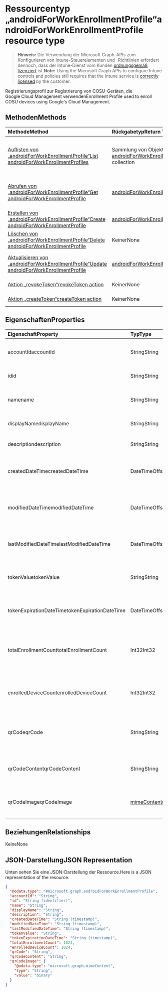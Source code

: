 # <a name="androidforworkenrollmentprofile-resource-type"></a><span data-ttu-id="3cc9c-101">Ressourcentyp „androidForWorkEnrollmentProfile“</span><span class="sxs-lookup"><span data-stu-id="3cc9c-101">androidForWorkEnrollmentProfile resource type</span></span>

> <span data-ttu-id="3cc9c-102">**Hinweis:** Die Verwendung der Microsoft Graph-APIs zum Konfigurieren von Intune-Steuerelementen und -Richtlinien erfordert dennoch, dass der Intune-Dienst vom Kunden [ordnungsgemäß lizenziert](https://go.microsoft.com/fwlink/?linkid=839381) ist.</span><span class="sxs-lookup"><span data-stu-id="3cc9c-102">**Note:** Using the Microsoft Graph APIs to configure Intune controls and policies still requires that the Intune service is [correctly licensed](https://go.microsoft.com/fwlink/?linkid=839381) by the customer.</span></span>

<span data-ttu-id="3cc9c-103">Registrierungsprofil zur Registrierung von COSU-Geräten, die Google Cloud Management verwenden</span><span class="sxs-lookup"><span data-stu-id="3cc9c-103">Enrollment Profile used to enroll COSU devices using Google's Cloud Management.</span></span>
## <a name="methods"></a><span data-ttu-id="3cc9c-104">Methoden</span><span class="sxs-lookup"><span data-stu-id="3cc9c-104">Methods</span></span>
|<span data-ttu-id="3cc9c-105">Methode</span><span class="sxs-lookup"><span data-stu-id="3cc9c-105">Method</span></span>|<span data-ttu-id="3cc9c-106">Rückgabetyp</span><span class="sxs-lookup"><span data-stu-id="3cc9c-106">Return Type</span></span>|<span data-ttu-id="3cc9c-107">Beschreibung</span><span class="sxs-lookup"><span data-stu-id="3cc9c-107">Description</span></span>|
|:---|:---|:---|
|[<span data-ttu-id="3cc9c-108">Auflisten von „androidForWorkEnrollmentProfile“</span><span class="sxs-lookup"><span data-stu-id="3cc9c-108">List androidForWorkEnrollmentProfiles</span></span>](../api/intune_androidforwork_androidforworkenrollmentprofile_list.md)|<span data-ttu-id="3cc9c-109">Sammlung von Objekten des Typs [androidForWorkEnrollmentProfile](../resources/intune_androidforwork_androidforworkenrollmentprofile.md)</span><span class="sxs-lookup"><span data-stu-id="3cc9c-109">[androidForWorkEnrollmentProfile](../resources/intune_androidforwork_androidforworkenrollmentprofile.md) collection</span></span>|<span data-ttu-id="3cc9c-110">Listet die Eigenschaften und Beziehungen von Objekten des Typs [androidForWorkEnrollmentProfile](../resources/intune_androidforwork_androidforworkenrollmentprofile.md) auf.</span><span class="sxs-lookup"><span data-stu-id="3cc9c-110">List properties and relationships of the [androidForWorkEnrollmentProfile](../resources/intune_androidforwork_androidforworkenrollmentprofile.md) objects.</span></span>|
|[<span data-ttu-id="3cc9c-111">Abrufen von „androidForWorkEnrollmentProfile“</span><span class="sxs-lookup"><span data-stu-id="3cc9c-111">Get androidForWorkEnrollmentProfile</span></span>](../api/intune_androidforwork_androidforworkenrollmentprofile_get.md)|[<span data-ttu-id="3cc9c-112">androidForWorkEnrollmentProfile</span><span class="sxs-lookup"><span data-stu-id="3cc9c-112">androidForWorkEnrollmentProfile</span></span>](../resources/intune_androidforwork_androidforworkenrollmentprofile.md)|<span data-ttu-id="3cc9c-113">Liest die Eigenschaften und Beziehungen von Objekten des Typs [androidForWorkEnrollmentProfile](../resources/intune_androidforwork_androidforworkenrollmentprofile.md).</span><span class="sxs-lookup"><span data-stu-id="3cc9c-113">Read properties and relationships of [plannerTaskDetails](../resources/intune_androidforwork_androidforworkenrollmentprofile.md) object.</span></span>|
|[<span data-ttu-id="3cc9c-114">Erstellen von „androidForWorkEnrollmentProfile“</span><span class="sxs-lookup"><span data-stu-id="3cc9c-114">Create androidForWorkEnrollmentProfile</span></span>](../api/intune_androidforwork_androidforworkenrollmentprofile_create.md)|[<span data-ttu-id="3cc9c-115">androidForWorkEnrollmentProfile</span><span class="sxs-lookup"><span data-stu-id="3cc9c-115">androidForWorkEnrollmentProfile</span></span>](../resources/intune_androidforwork_androidforworkenrollmentprofile.md)|<span data-ttu-id="3cc9c-116">Erstellt neue Objekte des Typs [androidForWorkEnrollmentProfile](../resources/intune_androidforwork_androidforworkenrollmentprofile.md).</span><span class="sxs-lookup"><span data-stu-id="3cc9c-116">Create a new [plannerBucket](../resources/intune_androidforwork_androidforworkenrollmentprofile.md) object.</span></span>|
|[<span data-ttu-id="3cc9c-117">Löschen von „androidForWorkEnrollmentProfile“</span><span class="sxs-lookup"><span data-stu-id="3cc9c-117">Delete androidForWorkEnrollmentProfile</span></span>](../api/intune_androidforwork_androidforworkenrollmentprofile_delete.md)|<span data-ttu-id="3cc9c-118">Keiner</span><span class="sxs-lookup"><span data-stu-id="3cc9c-118">None</span></span>|<span data-ttu-id="3cc9c-119">Löscht Objekte des Typs [androidForWorkEnrollmentProfile](../resources/intune_androidforwork_androidforworkenrollmentprofile.md).</span><span class="sxs-lookup"><span data-stu-id="3cc9c-119">Deletes a [androidForWorkEnrollmentProfile](../resources/intune_androidforwork_androidforworkenrollmentprofile.md).</span></span>|
|[<span data-ttu-id="3cc9c-120">Aktualisieren von „androidForWorkEnrollmentProfile“</span><span class="sxs-lookup"><span data-stu-id="3cc9c-120">Update androidForWorkEnrollmentProfile</span></span>](../api/intune_androidforwork_androidforworkenrollmentprofile_update.md)|[<span data-ttu-id="3cc9c-121">androidForWorkEnrollmentProfile</span><span class="sxs-lookup"><span data-stu-id="3cc9c-121">androidForWorkEnrollmentProfile</span></span>](../resources/intune_androidforwork_androidforworkenrollmentprofile.md)|<span data-ttu-id="3cc9c-122">Aktualisiert die Eigenschaften von Objekten des Typs [androidForWorkEnrollmentProfile](../resources/intune_androidforwork_androidforworkenrollmentprofile.md).</span><span class="sxs-lookup"><span data-stu-id="3cc9c-122">Update the properties of a [calendar](../resources/intune_androidforwork_androidforworkenrollmentprofile.md) object.</span></span>|
|[<span data-ttu-id="3cc9c-123">Aktion „revokeToken“</span><span class="sxs-lookup"><span data-stu-id="3cc9c-123">revokeToken action</span></span>](../api/intune_androidforwork_androidforworkenrollmentprofile_revoketoken.md)|<span data-ttu-id="3cc9c-124">Keiner</span><span class="sxs-lookup"><span data-stu-id="3cc9c-124">None</span></span>|<span data-ttu-id="3cc9c-125">Noch nicht dokumentiert</span><span class="sxs-lookup"><span data-stu-id="3cc9c-125">Not yet documented</span></span>|
|[<span data-ttu-id="3cc9c-126">Aktion „createToken“</span><span class="sxs-lookup"><span data-stu-id="3cc9c-126">createToken action</span></span>](../api/intune_androidforwork_androidforworkenrollmentprofile_createtoken.md)|<span data-ttu-id="3cc9c-127">Keiner</span><span class="sxs-lookup"><span data-stu-id="3cc9c-127">None</span></span>|<span data-ttu-id="3cc9c-128">Noch nicht dokumentiert</span><span class="sxs-lookup"><span data-stu-id="3cc9c-128">Not yet documented</span></span>|

## <a name="properties"></a><span data-ttu-id="3cc9c-129">Eigenschaften</span><span class="sxs-lookup"><span data-stu-id="3cc9c-129">Properties</span></span>
|<span data-ttu-id="3cc9c-130">Eigenschaft</span><span class="sxs-lookup"><span data-stu-id="3cc9c-130">Property</span></span>|<span data-ttu-id="3cc9c-131">Typ</span><span class="sxs-lookup"><span data-stu-id="3cc9c-131">Type</span></span>|<span data-ttu-id="3cc9c-132">Beschreibung</span><span class="sxs-lookup"><span data-stu-id="3cc9c-132">Description</span></span>|
|:---|:---|:---|
|<span data-ttu-id="3cc9c-133">accountId</span><span class="sxs-lookup"><span data-stu-id="3cc9c-133">accountId</span></span>|<span data-ttu-id="3cc9c-134">String</span><span class="sxs-lookup"><span data-stu-id="3cc9c-134">String</span></span>|<span data-ttu-id="3cc9c-135">Mandanten-GUID, zu der das Registrierungsprofil gehört</span><span class="sxs-lookup"><span data-stu-id="3cc9c-135">Tenant GUID the enrollment profile belongs to.</span></span>|
|<span data-ttu-id="3cc9c-136">id</span><span class="sxs-lookup"><span data-stu-id="3cc9c-136">id</span></span>|<span data-ttu-id="3cc9c-137">String</span><span class="sxs-lookup"><span data-stu-id="3cc9c-137">String</span></span>|<span data-ttu-id="3cc9c-138">Eindeutige GUID des Registrierungsprofils</span><span class="sxs-lookup"><span data-stu-id="3cc9c-138">Unique GUID for the enrollment profile.</span></span>|
|<span data-ttu-id="3cc9c-139">name</span><span class="sxs-lookup"><span data-stu-id="3cc9c-139">name</span></span>|<span data-ttu-id="3cc9c-140">String</span><span class="sxs-lookup"><span data-stu-id="3cc9c-140">String</span></span>|<span data-ttu-id="3cc9c-141">Anzeigename des Registrierungsprofils (veraltet)</span><span class="sxs-lookup"><span data-stu-id="3cc9c-141">(Deprecated) Display name for the enrollment profile.</span></span>|
|<span data-ttu-id="3cc9c-142">displayName</span><span class="sxs-lookup"><span data-stu-id="3cc9c-142">displayName</span></span>|<span data-ttu-id="3cc9c-143">String</span><span class="sxs-lookup"><span data-stu-id="3cc9c-143">String</span></span>|<span data-ttu-id="3cc9c-144">Anzeigename des Registrierungsprofils</span><span class="sxs-lookup"><span data-stu-id="3cc9c-144">Display name for the enrollment profile.</span></span>|
|<span data-ttu-id="3cc9c-145">description</span><span class="sxs-lookup"><span data-stu-id="3cc9c-145">description</span></span>|<span data-ttu-id="3cc9c-146">String</span><span class="sxs-lookup"><span data-stu-id="3cc9c-146">String</span></span>|<span data-ttu-id="3cc9c-147">Beschreibung des Registrierungsprofils</span><span class="sxs-lookup"><span data-stu-id="3cc9c-147">Description for the enrollment profile.</span></span>|
|<span data-ttu-id="3cc9c-148">createdDateTime</span><span class="sxs-lookup"><span data-stu-id="3cc9c-148">createdDateTime</span></span>|<span data-ttu-id="3cc9c-149">DateTimeOffset</span><span class="sxs-lookup"><span data-stu-id="3cc9c-149">DateTimeOffset</span></span>|<span data-ttu-id="3cc9c-150">Datum und Uhrzeit der Erstellung des Registrierungsprofils</span><span class="sxs-lookup"><span data-stu-id="3cc9c-150">Date time the enrollment profile was created.</span></span>|
|<span data-ttu-id="3cc9c-151">modifiedDateTime</span><span class="sxs-lookup"><span data-stu-id="3cc9c-151">modifiedDateTime</span></span>|<span data-ttu-id="3cc9c-152">DateTimeOffset</span><span class="sxs-lookup"><span data-stu-id="3cc9c-152">DateTimeOffset</span></span>|<span data-ttu-id="3cc9c-153">Datum und Uhrzeit der letzten Änderung des Registrierungsprofils (veraltet)</span><span class="sxs-lookup"><span data-stu-id="3cc9c-153">(Deprecated) Date time the enrollment profile was last modified.</span></span>|
|<span data-ttu-id="3cc9c-154">lastModifiedDateTime</span><span class="sxs-lookup"><span data-stu-id="3cc9c-154">lastModifiedDateTime</span></span>|<span data-ttu-id="3cc9c-155">DateTimeOffset</span><span class="sxs-lookup"><span data-stu-id="3cc9c-155">DateTimeOffset</span></span>|<span data-ttu-id="3cc9c-156">Datum und Uhrzeit der letzten Änderung des Registrierungsprofils</span><span class="sxs-lookup"><span data-stu-id="3cc9c-156">Date time the enrollment profile was last modified.</span></span>|
|<span data-ttu-id="3cc9c-157">tokenValue</span><span class="sxs-lookup"><span data-stu-id="3cc9c-157">tokenValue</span></span>|<span data-ttu-id="3cc9c-158">String</span><span class="sxs-lookup"><span data-stu-id="3cc9c-158">String</span></span>|<span data-ttu-id="3cc9c-159">Wert des zuletzt für das Registrierungsprofil erstellten Tokens</span><span class="sxs-lookup"><span data-stu-id="3cc9c-159">Value of the most recently created token for this enrollment profile.</span></span>|
|<span data-ttu-id="3cc9c-160">tokenExpirationDateTime</span><span class="sxs-lookup"><span data-stu-id="3cc9c-160">tokenExpirationDateTime</span></span>|<span data-ttu-id="3cc9c-161">DateTimeOffset</span><span class="sxs-lookup"><span data-stu-id="3cc9c-161">DateTimeOffset</span></span>|<span data-ttu-id="3cc9c-162">Datum und Uhrzeit des Ablaufs des zuletzt erstellten Tokens</span><span class="sxs-lookup"><span data-stu-id="3cc9c-162">Date time the most recently created token will expire.</span></span>|
|<span data-ttu-id="3cc9c-163">totalEnrollmentCount</span><span class="sxs-lookup"><span data-stu-id="3cc9c-163">totalEnrollmentCount</span></span>|<span data-ttu-id="3cc9c-164">Int32</span><span class="sxs-lookup"><span data-stu-id="3cc9c-164">Int32</span></span>|<span data-ttu-id="3cc9c-165">Gesamtzahl der mit dem Registrierungsprofil registrierten Android-Geräte (veraltet)</span><span class="sxs-lookup"><span data-stu-id="3cc9c-165">(Deprecated) Total number of Android devices that have enrolled using this enrollment profile.</span></span>|
|<span data-ttu-id="3cc9c-166">enrolledDeviceCount</span><span class="sxs-lookup"><span data-stu-id="3cc9c-166">enrolledDeviceCount</span></span>|<span data-ttu-id="3cc9c-167">Int32</span><span class="sxs-lookup"><span data-stu-id="3cc9c-167">Int32</span></span>|<span data-ttu-id="3cc9c-168">Gesamtzahl der mit dem Registrierungsprofil registrierten Android-Geräte</span><span class="sxs-lookup"><span data-stu-id="3cc9c-168">Total number of Android devices that have enrolled using this enrollment profile.</span></span>|
|<span data-ttu-id="3cc9c-169">qrCode</span><span class="sxs-lookup"><span data-stu-id="3cc9c-169">qrCode</span></span>|<span data-ttu-id="3cc9c-170">String</span><span class="sxs-lookup"><span data-stu-id="3cc9c-170">String</span></span>|<span data-ttu-id="3cc9c-171">Zeichenfolge, die zur Generierung eines QR-Codes für das Token verwendet wird (veraltet)</span><span class="sxs-lookup"><span data-stu-id="3cc9c-171">(Deprecated) String used to generate a QR code for the token.</span></span>|
|<span data-ttu-id="3cc9c-172">qrCodeContent</span><span class="sxs-lookup"><span data-stu-id="3cc9c-172">qrCodeContent</span></span>|<span data-ttu-id="3cc9c-173">String</span><span class="sxs-lookup"><span data-stu-id="3cc9c-173">String</span></span>|<span data-ttu-id="3cc9c-174">Zeichenfolge, die zur Generierung eines QR-Codes für das Token verwendet wird</span><span class="sxs-lookup"><span data-stu-id="3cc9c-174">String used to generate a QR code for the token.</span></span>|
|<span data-ttu-id="3cc9c-175">qrCodeImage</span><span class="sxs-lookup"><span data-stu-id="3cc9c-175">qrCodeImage</span></span>|[<span data-ttu-id="3cc9c-176">mimeContent</span><span class="sxs-lookup"><span data-stu-id="3cc9c-176">mimeContent</span></span>](../resources/intune_androidforwork_mimecontent.md)|<span data-ttu-id="3cc9c-177">Zeichenfolge, die zur Generierung eines QR-Codes für das Token verwendet wird</span><span class="sxs-lookup"><span data-stu-id="3cc9c-177">String used to generate a QR code for the token.</span></span>|

## <a name="relationships"></a><span data-ttu-id="3cc9c-178">Beziehungen</span><span class="sxs-lookup"><span data-stu-id="3cc9c-178">Relationships</span></span>
<span data-ttu-id="3cc9c-179">Keine</span><span class="sxs-lookup"><span data-stu-id="3cc9c-179">None</span></span>
## <a name="json-representation"></a><span data-ttu-id="3cc9c-180">JSON-Darstellung</span><span class="sxs-lookup"><span data-stu-id="3cc9c-180">JSON Representation</span></span>
<span data-ttu-id="3cc9c-181">Unten sehen Sie eine JSON-Darstellung der Ressource.</span><span class="sxs-lookup"><span data-stu-id="3cc9c-181">Here is a JSON representation of the resource.</span></span>
<!-- {
  "blockType": "resource",
  "keyProperty": "id",
  "@odata.type": "microsoft.graph.androidForWorkEnrollmentProfile"
}
-->
``` json
{
  "@odata.type": "#microsoft.graph.androidForWorkEnrollmentProfile",
  "accountId": "String",
  "id": "String (identifier)",
  "name": "String",
  "displayName": "String",
  "description": "String",
  "createdDateTime": "String (timestamp)",
  "modifiedDateTime": "String (timestamp)",
  "lastModifiedDateTime": "String (timestamp)",
  "tokenValue": "String",
  "tokenExpirationDateTime": "String (timestamp)",
  "totalEnrollmentCount": 1024,
  "enrolledDeviceCount": 1024,
  "qrCode": "String",
  "qrCodeContent": "String",
  "qrCodeImage": {
    "@odata.type": "microsoft.graph.mimeContent",
    "type": "String",
    "value": "binary"
  }
}
```



